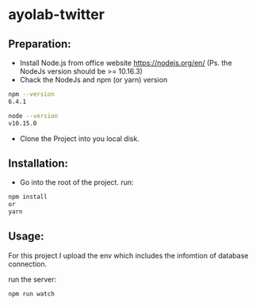﻿# ayolab-twitter

## Preparation:
- Install Node.js from office website https://nodejs.org/en/ (Ps. the NodeJs version should be >= 10.16.3)
- Chack the NodeJs and npm (or yarn) version

```bash
npm --version
6.4.1

node --version
v10.15.0
```

- Clone the Project into you local disk.

## Installation:
- Go into the root of the project.
run:

```bash
npm install
or
yarn
```

## Usage:

For this project I upload the env which includes the infomtion of database connection.

run the server:
```bash
npm run watch
```
